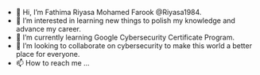 - 👋 Hi, I’m Fathima Riyasa Mohamed Farook @Riyasa1984.
- 👀 I’m interested in learning new things to polish my knowledge and advance my career.
- 🌱 I’m currently learning Google Cybersecurity Certificate Program.
- 💞️ I’m looking to collaborate on cybersecurity to make this world a better place for everyone.
- 📫 How to reach me ...

<!---
Riyasa1984/Riyasa1984 is a ✨ special ✨ repository because its `README.md` (this file) appears on your GitHub profile.
You can click the Preview link to take a look at your changes.
--->
